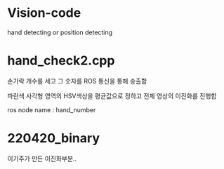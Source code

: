 # Vision-code
hand detecting or position detecting
 
# hand_check2.cpp
손가락 개수를 세고 그 숫자를 ROS 통신을 통해 송출함

파란색 사각형 영역의 HSV색상을 평균값으로 정하고 전체 영상의 이진화를 진행함

ros node name : hand_number

# 220420_binary
이기주가 만든 이진화부분.. 
